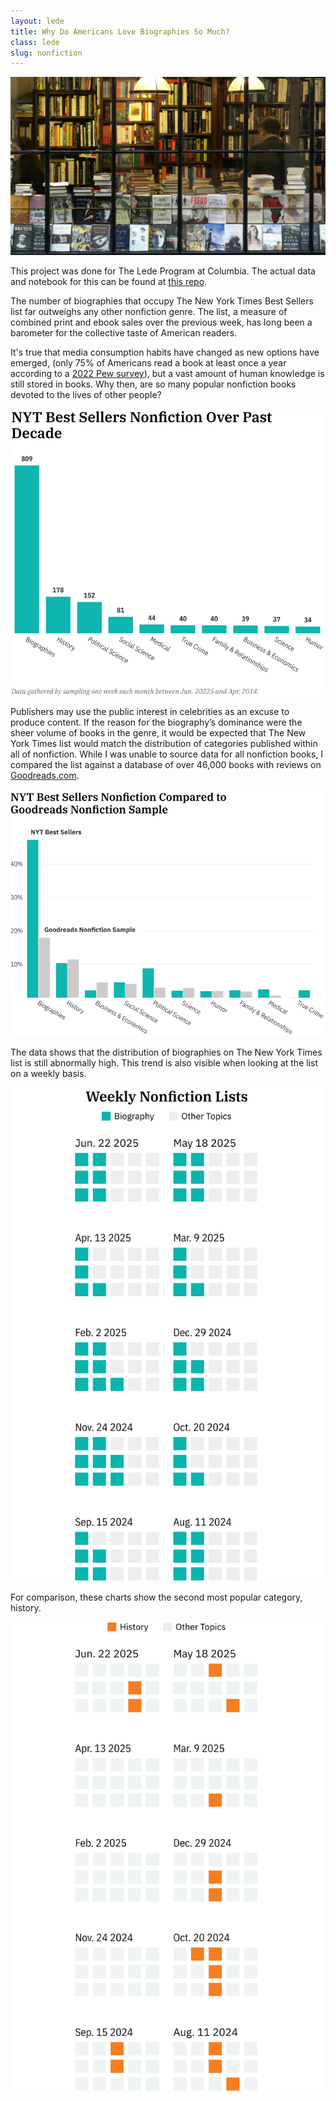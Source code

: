 ```yaml
---
layout: lede
title: Why Do Americans Love Biographies So Much?
class: lede
slug: nonfiction
---
```

<div class="img-container mv4 ">
    <img src="/assets/images/lede/books/cover.jpg" >
</div>

This project was done for The Lede Program at Columbia. The actual data and notebook for this can be found at [this repo](https://github.com/nmuffet/books).

The number of biographies that occupy The New York Times Best Sellers list far outweighs any other nonfiction genre. The list, a measure of combined print and ebook sales over the previous week, has long been a barometer for the collective taste of American readers.

It's true that media consumption habits have changed as new options have emerged, (only 75% of Americans read a book at least once a year according to a [2022 Pew survey](https://www.pewresearch.org/short-reads/2022/01/06/three-in-ten-americans-now-read-e-books/)), but a vast amount of human knowledge is still stored in books. Why then, are so many popular nonfiction books devoted to the lives of other people?

<div class="img-container mv4">
    <img src="/assets/images/lede/books/top_10.svg" style="width: 650px;">
</div>

Publishers may use the public interest in celebrities as an excuse to produce content. If the reason for the biography’s dominance were the sheer volume of books in the genre, it would be expected that The New York Times list would match the distribution of categories published within all of nonfiction. While I was unable to source data for all nonfiction books, I compared the list against a database of over 46,000 books with reviews on [Goodreads.com](https://www.goodreads.com). 

<div class="img-container mv4">
    <img src="/assets/images/lede/books/percent_chart.svg" style="width: 650px;">
</div>


The data shows that the distribution of biographies on The New York Times list is still abnormally high. This trend is also visible when looking at the list on a weekly basis.



<div class="img-container mv4">
    <img src="/assets/images/lede/books/weekly_bio.svg" style="width: 500px;">
</div>


For comparison, these charts show the second most popular category, history.

<div class="img-container mv4 ">
    <img src="/assets/images/lede/books/history_chart.svg" style="width: 500px;">
</div>
